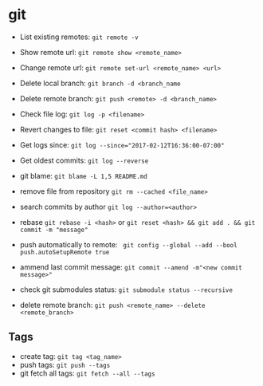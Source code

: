 # git

* List existing remotes: `git remote -v`
* Show remote url: `git remote show <remote_name>`
* Change remote url: `git remote set-url <remote_name> <url>`
* Delete local branch: `git branch -d <branch_name`
* Delete remote branch: `git push <remote> -d <branch_name>`
* Check file log: `git log -p <filename>`
* Revert changes to file: `git reset <commit hash> <filename>`
* Get logs since: `git log --since="2017-02-12T16:36:00-07:00"`
* Get oldest commits: `git log --reverse`
* git blame: `git blame -L 1,5 README.md`
* remove file from repository `git rm --cached <file_name>`
* search commits by author `git log --author=<author>`
* rebase `git rebase -i <hash>` or `git reset <hash> && git add . && git commit -m "message"`
* push automatically to remote: ` git config --global --add --bool push.autoSetupRemote true`

* ammend last commit message:
    `git commit --amend -m"<new commit message>"`

* check git submodules status: `git submodule status --recursive`
* delete remote branch: `git push <remote_name> --delete <remote_branch>`

## Tags
* create tag: `git tag <tag_name>`
* push tags: `git push --tags`
* git fetch all tags: `git fetch --all --tags`
